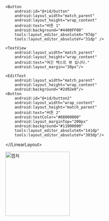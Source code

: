 <?xml version="1.0" encoding="utf-8"?>
<LinearLayout xmlns:android="http://schemas.android.com/apk/res/android"
    xmlns:app="http://schemas.android.com/apk/res-auto"
    xmlns:tools="http://schemas.android.com/tools"
    android:layout_width="match_parent"
    android:layout_height="match_parent"
    android:orientation="vertical"
    android:padding="30px"
    tools:context="com.cookandroid.exam04.MainActivity">


    <Button
        android:id="@+id/button"
        android:layout_width="match_parent"
        android:layout_height="wrap_content"
        android:text="버튼 1"
        android:background="#4400FF00"
        tools:layout_editor_absoluteX="97dp"
        tools:layout_editor_absoluteY="31dp" />

    <TextView
        android:layout_width="match_parent"
        android:layout_height="wrap_content"
        android:text="여긴 텍스트 뷰 입니다."
        android:layout_margin="30px"/>

    <EditText
        android:layout_width="match_parent"
        android:layout_height="wrap_content"
        android:background="#2d92e0"/>
    <Button
        android:id="@+id/button2"
        android:layout_width="wrap_content"
        android:layout_height="match_parent"
        android:text="버튼 2"
        android:textColor="#88000000"
        android:layout_marginTop="200px"
        android:background="#11000000"
        tools:layout_editor_absoluteX="141dp"
        tools:layout_editor_absoluteY="303dp"/>

<//LinearLayout>


<img width="201" alt="캡처" src="https://user-images.githubusercontent.com/28985207/60663947-9c3eed80-9e9b-11e9-8b36-3c3538c21962.PNG">

